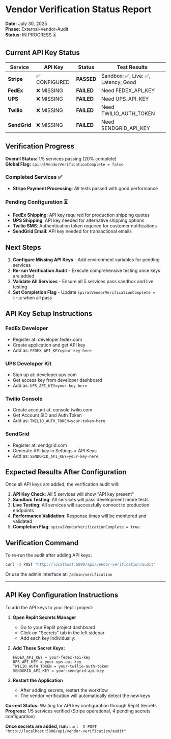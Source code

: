 # Vendor Verification Status Report

**Date:** July 30, 2025  
**Phase:** External-Vendor-Audit  
**Status:** IN PROGRESS ⏳

## Current API Key Status

| Service | API Key | Status | Test Results |
|---------|---------|--------|---------------|
| **Stripe** | ✅ CONFIGURED | **PASSED** | Sandbox: ✅, Live: ✅, Latency: Good |
| **FedEx** | ❌ MISSING | **FAILED** | Need FEDEX_API_KEY |
| **UPS** | ❌ MISSING | **FAILED** | Need UPS_API_KEY |
| **Twilio** | ❌ MISSING | **FAILED** | Need TWILIO_AUTH_TOKEN |
| **SendGrid** | ❌ MISSING | **FAILED** | Need SENDGRID_API_KEY |

## Verification Progress

**Overall Status:** 1/5 services passing (20% complete)  
**Global Flag:** `spiralVendorVerificationComplete = false`

### Completed Services ✅
- **Stripe Payment Processing**: All tests passed with good performance

### Pending Configuration ⏳
- **FedEx Shipping**: API key required for production shipping quotes
- **UPS Shipping**: API key needed for alternative shipping options  
- **Twilio SMS**: Authentication token required for customer notifications
- **SendGrid Email**: API key needed for transactional emails

## Next Steps

1. **Configure Missing API Keys** - Add environment variables for pending services
2. **Re-run Verification Audit** - Execute comprehensive testing once keys are added
3. **Validate All Services** - Ensure all 5 services pass sandbox and live testing
4. **Set Completion Flag** - Update `spiralVendorVerificationComplete = true` when all pass

## API Key Setup Instructions

### FedEx Developer
- Register at: developer.fedex.com
- Create application and get API key
- Add as: `FEDEX_API_KEY=your-key-here`

### UPS Developer Kit  
- Sign up at: developer.ups.com
- Get access key from developer dashboard
- Add as: `UPS_API_KEY=your-key-here`

### Twilio Console
- Create account at: console.twilio.com
- Get Account SID and Auth Token
- Add as: `TWILIO_AUTH_TOKEN=your-token-here`

### SendGrid
- Register at: sendgrid.com
- Generate API key in Settings > API Keys
- Add as: `SENDGRID_API_KEY=your-key-here`

## Expected Results After Configuration

Once all API keys are added, the verification audit will:

1. **API Key Check**: All 5 services will show "API key present"
2. **Sandbox Testing**: All services will pass development mode tests
3. **Live Testing**: All services will successfully connect to production endpoints
4. **Performance Validation**: Response times will be monitored and validated
5. **Completion Flag**: `spiralVendorVerificationComplete = true`

## Verification Command

To re-run the audit after adding API keys:

```bash
curl -X POST "http://localhost:5000/api/vendor-verification/audit"
```

Or use the admin interface at: `/admin/verification`

---

## API Key Configuration Instructions

To add the API keys to your Replit project:

1. **Open Replit Secrets Manager**
   - Go to your Replit project dashboard
   - Click on "Secrets" tab in the left sidebar
   - Add each key individually:

2. **Add These Secret Keys:**
   ```
   FEDEX_API_KEY = your-fedex-api-key
   UPS_API_KEY = your-ups-api-key  
   TWILIO_AUTH_TOKEN = your-twilio-auth-token
   SENDGRID_API_KEY = your-sendgrid-api-key
   ```

3. **Restart the Application**
   - After adding secrets, restart the workflow
   - The vendor verification will automatically detect the new keys

**Current Status:** Waiting for API key configuration through Replit Secrets
**Progress:** 1/5 services verified (Stripe operational, 4 pending secrets configuration)

**Once secrets are added, run:** `curl -X POST "http://localhost:5000/api/vendor-verification/audit"`
